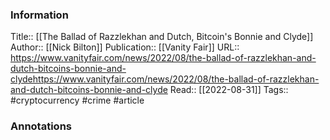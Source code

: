 
### Information
Title:: [[The Ballad of Razzlekhan and Dutch, Bitcoin's Bonnie and Clyde]]
Author:: [[Nick Bilton]]
Publication:: [[Vanity Fair]]
URL:: https://www.vanityfair.com/news/2022/08/the-ballad-of-razzlekhan-and-dutch-bitcoins-bonnie-and-clydehttps://www.vanityfair.com/news/2022/08/the-ballad-of-razzlekhan-and-dutch-bitcoins-bonnie-and-clyde
Read:: [[2022-08-31]]
Tags:: #cryptocurrency #crime 
#article

### Annotations
